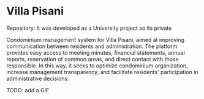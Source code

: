 # Villa Pisani

Repository: It was developed as a University project so its private

Condominium management system for Villa Pisani, aimed at improving communication between residents and administration. The platform provides easy access to meeting minutes, financial statements, annual reports, reservation of common areas, and direct contact with those responsible. In this way, it seeks to optimize condominium organization, increase management transparency, and facilitate residents' participation in administrative decisions.

TODO: add a GIF
